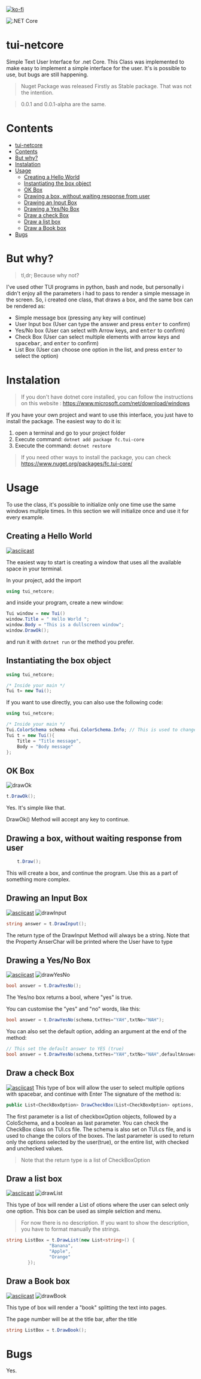 [![ko-fi](https://www.ko-fi.com/img/githubbutton_sm.svg)](https://ko-fi.com/L3L01VSK2)

![.NET Core](https://github.com/fcrozetta/tui-netcore/workflows/.NET%20Core/badge.svg)
# tui-netcore
Simple Text User Interface for .net Core.
This Class was implemented to make easy to implement a simple interface for the user.
It's is possible to use, but bugs are still happening.

> Nuget Package was released Firstly as Stable package. That was not the intention.

>0.0.1 and 0.0.1-alpha are the same.

# Contents
- [tui-netcore](#tui-netcore)
- [Contents](#contents)
- [But why?](#but-why)
- [Instalation](#instalation)
- [Usage](#usage)
  - [Creating a Hello World](#creating-a-hello-world)
  - [Instantiating the box object](#instantiating-the-box-object)
  - [OK Box](#ok-box)
  - [Drawing a box, without waiting response from user](#drawing-a-box-without-waiting-response-from-user)
  - [Drawing an Input Box](#drawing-an-input-box)
  - [Drawing a Yes/No Box](#drawing-a-yesno-box)
  - [Draw a check Box](#draw-a-check-box)
  - [Draw a list box](#draw-a-list-box)
  - [Draw a Book box](#draw-a-book-box)
- [Bugs](#bugs)

# But why?
>tl,dr; Because why not?

I've used other TUI programs in python, bash and node, but personally i didn't enjoy all the parameters i had to pass to render a simple message in the screen. So, i created one class, that draws a box, and the same box can be rendered as:
- Simple message box (pressing any key will continue)
- User Input box (User can type the answer and press <kbd>enter</kbd> to confirm)
- Yes/No box (User can select with Arrow keys, and <kbd>enter</kbd> to confirm)
- Check Box (User can select multiple elements with arrow keys and <kbd>spacebar</kbd>, and <kbd>enter</kbd> to confirm)
- List Box (User can choose one option in the list, and press <kbd>enter</kbd> to select the option)



# Instalation

> If you don't have dotnet core installed, you can follow the instructions on this website : https://www.microsoft.com/net/download/windows

If you have your own project and want to use this interface, you just have to install the package. The easiest way to do it is:
1. open a terminal and go to your project folder
2. Execute command:
    `dotnet add package fc.tui-core`
3. Execute the command:
    `dotnet restore`

> If you need other ways to install the package, you can check https://www.nuget.org/packages/fc.tui-core/

# Usage
To use the class, it's possible to initialize only one time use the same windows multiple times. In this section we will initialize once and use it for every example.

## Creating a Hello World

[![asciicast](imgs/screen-tui-netcore-hello-world.gif)](https://asciinema.org/a/17lWkjuCQQipZzP6E7WnQ3C9w)

The easiest way to start is creating a window that uses all the available space in your terminal.

In your project, add the import
```csharp
using tui_netcore;
```

and inside your program, create a new window:

```csharp
Tui window = new Tui()
window.Title = " Hello World ";
window.Body = "This is a dullscreen window";
window.DrawOk();
```

and run it with ```dotnet run``` or the method you prefer.
## Instantiating the box object

```csharp
using tui_netcore;

/* Inside your main */
Tui t= new Tui();
```

If you want to use directly, you can also use the following code:
```csharp
using tui_netcore;

/* Inside your main */
Tui.ColorSchema schema =Tui.ColorSchema.Info; // This is used to change the color of the box
Tui t = new Tui(){
    Title = "Title message",
    Body = "Body message"
};
```

## OK Box
![drawOk](imgs/screen-tui-netcore-draw-ok-box.gif)

```csharp
t.DrawOk();
```
Yes. It's simple like that.

DrawOk() Method will accept any key to continue.



## Drawing a box, without waiting response from user
```csharp
    t.Draw();
```
This will create a box, and continue the program. Use this as a part of something more complex.

## Drawing an Input Box
[![asciicast](https://asciinema.org/a/g06DMoppoG9qWx35S4MQJzKjK.svg)](https://asciinema.org/a/g06DMoppoG9qWx35S4MQJzKjK)
![drawInput](imgs/drawinput.png)

```csharp
string answer = t.DrawInput();
```

The return type of the DrawInput Method will always be a string.
Note that the Property AnserChar will be printed where the User have to type

## Drawing a Yes/No Box
[![asciicast](https://asciinema.org/a/fNEs31rKunKkAPHoTAjKV9brc.svg)](https://asciinema.org/a/fNEs31rKunKkAPHoTAjKV9brc)
![drawYesNo](imgs/drawyesno.png)

```csharp
bool answer = t.DrawYesNo();
```

The Yes/no box returns a bool, where "yes" is true.


You can customise the "yes" and "no" words, like this:
```csharp
bool answer = t.DrawYesNo(schema,txtYes="YAH",txtNo="NAH");
```
You can also set the default option, adding an argument at the end of the method:
```csharp
// This set the default answer to YES (true)
bool answer = t.DrawYesNo(schema,txtYes="YAH",txtNo="NAH",defaultAnswer=true);
```
## Draw a check Box
[![asciicast](https://asciinema.org/a/CXProc6Etf4UuPR6s7aQKnutp.svg)](https://asciinema.org/a/CXProc6Etf4UuPR6s7aQKnutp)
This type of box will allow the user to select multiple options with spacebar, and continue with Enter
The signature of the method is:
```csharp
public List<CheckBoxOption> DrawCheckBox(List<CheckBoxOption> options, ColorSchema schema = ColorSchema.Regular, bool onlyChecked = true)
```
The first parameter is a list of checkboxOption objects, followed by a ColoSchema, and a boolean as last parameter.
You can check the CheckBox class on TUI.cs file.
The schema is also set on TUI.cs file, and is used to change the colors of the boxes.
The last parameter is used to return only the options selected by the user(true), or the entire list, with checked and unchecked values.

>Note that the return type is a list of CheckBoxOption

## Draw a list box
[![asciicast](https://asciinema.org/a/z3qETOmPLjxLabSp1hALvREbo.svg)](https://asciinema.org/a/z3qETOmPLjxLabSp1hALvREbo)
![drawList](imgs/drawlist.png)

This type of box will render a List of otions where the user can select only one option. This box can be used as simple selction and menu.

>For now there is no description. If you want to show the description, you have to format manually the strings.
```csharp
string ListBox = t.DrawList(new List<string>() {
                "Banana",
                "Apple",
                "Orange"
        });
```
## Draw a Book box
[![asciicast](https://asciinema.org/a/uaBmZK6X3nS8tovaTUbDCrHi3.svg)](https://asciinema.org/a/uaBmZK6X3nS8tovaTUbDCrHi3)
![drawBook](imgs/drawBook.png)

This type of box will render a "book" splitting the text into pages.

The page number will be at the title bar, after the title

```csharp
string ListBox = t.DrawBook();
```

# Bugs
Yes.
